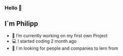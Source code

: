 ### Hello 👋


## I´m Philipp 

- 🏃   I’m currently working on my first own Project 
- 💻   I started coding 2 month ago 
- 📌   I´m looking for people and companies to lern from

